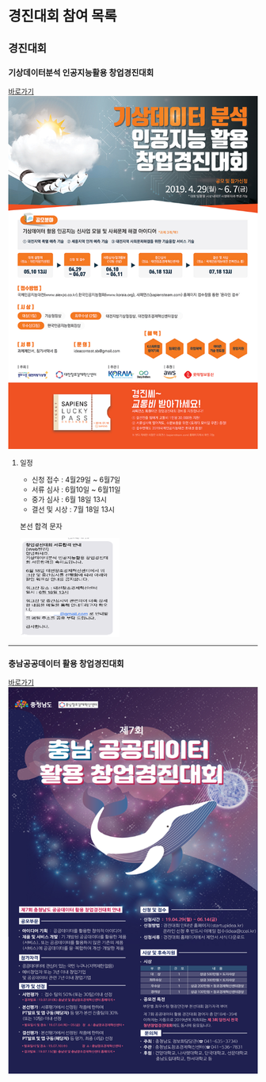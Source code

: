 # 경진대회 참여 목록
## 경진대회
### 기상데이터분석 인공지능활용 창업경진대회
[바로가기](https://sapiensteam.com/bbs/event/bbsDetail.do?bbsSn=50)
![기상데이터분석 인공지능활용 창업경진대회](./img/1.png)
1. 일정 
    - 신청 접수 : 4월29일 ~ 6월7일
    - 서류 심사 : 6월10일 ~ 6월11일
    - 중가 심사 : 6월 18일 13시
    - 결선 및 시상 : 7월 18일 13시

    본선 합격 문자

    <img src="./img/IMG_1535.png" width="200" height="200">


---
### 충남공공데이터 활용 창업경진대회
[바로가기](http://www.chungnam.go.kr/cnnet/board.do?mnu_url=/cnbbs/view.do?board_seq=242918&code=36&mnu_cd=CNNMENU00148)
![충남공공데이터 활용 창업경진대회](./img/2.jpg)